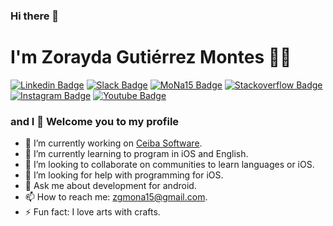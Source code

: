 ### Hi there 👋

<!--
**0MoNa15/0MoNa15** is a ✨ _special_ ✨ repository because its `README.md` (this file) appears on your GitHub profile.

Here are some ideas to get you started:

- 🔭 I’m currently working on <a href="https://www.ceiba.com.co/en/">Ceiba Software</a>.
- 🌱 I’m currently learning to program in iOS and English.
- 👯 I’m looking to collaborate on communities to learn languages or iOS.
- 🤔 I’m looking for help with programming for iOS.
- 💬 Ask me about development for android.
- 📫 How to reach me: zgmona15@gmail.com
- 😄 Pronouns: ...
- ⚡ Fun fact: I love arts with crafts.
-->


# I'm Zorayda Gutiérrez Montes :woman_technologist:

[![Linkedin Badge](https://img.shields.io/badge/-LinkedIn-blue?style=flat-square&logo=Linkedin&logoColor=white&link=https://www.linkedin.com/in/mona15/)](https://www.linkedin.com/in/mona15/)
[![Slack Badge](https://img.shields.io/badge/-Slack-brown?style=flat-square&logo=Slack&logoColor=white&link=https://mona15workspace.slack.com/team/U01E5LWC3DH)](https://mona15workspace.slack.com/team/U01E5LWC3DH)
[![MoNa15 Badge](https://img.shields.io/badge/-MoNa15-fuchsia?style=flat-square&logo=Vue.js&logoColor=white&link=https://www.mona15.com/)](https://www.mona15.com/)
[![Stackoverflow Badge](https://img.shields.io/badge/-Stackoverflow-orange?style=flat-square&logo=Stackoverflow&logoColor=white&link=https://stackoverflow.com/story/mona15)](https://stackoverflow.com/story/mona15)
[![Instagram Badge](https://img.shields.io/badge/-Instagram-purple?style=flat-square&logo=Instagram&logoColor=white&link=https://www.instagram.com/0mona15/)](https://www.instagram.com/mona15dev/)
[![Youtube Badge](https://img.shields.io/badge/-YouTube-c14438?style=flat-square&logo=YouTube&logoColor=white&link=https://www.youtube.com/channel/UCaXqPhTZvd1chzg6UuTKung/about)](https://www.youtube.com/channel/UCaXqPhTZvd1chzg6UuTKung/about)

### and I 👋 Welcome you to my profile

- 🔭 I’m currently working on <a href="https://www.ceiba.com.co/en/">Ceiba Software</a>.
- 🌱 I’m currently learning to program in iOS and English.
- 👯 I’m looking to collaborate on communities to learn languages or iOS.
- 🤔 I’m looking for help with programming for iOS.
- 💬 Ask me about development for android.
- 📫 How to reach me: zgmona15@gmail.com.
- ⚡ Fun fact: I love arts with crafts.
